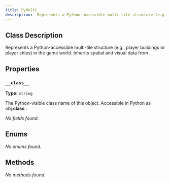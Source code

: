 ```yaml
---
title: PyMulti
description:  Represents a Python-accessible multi-tile structure (e.g., player buildings or player ships) in the game world.   Inherits spatial and visual data from <see cref="PyGameObject"/> .  
---
```


## Class Description
 Represents a Python-accessible multi-tile structure (e.g., player buildings or player ships) in the game world.
 Inherits spatial and visual data from <see cref="PyGameObject"/> .


## Properties
### `__class__`

**Type:** `string`

 The Python-visible class name of this object.
 Accessible in Python as <c>obj.__class__</c> .



*No fields found.*

## Enums
*No enums found.*

## Methods
*No methods found.*
